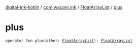 [digital-ink-kotlin](../../index.md) / [com.wacom.ink](../index.md) / [FloatArrayList](index.md) / [plus](./plus.md)

# plus

`operator fun plus(other: `[`FloatArrayList`](index.md)`): `[`FloatArrayList`](index.md)
